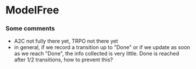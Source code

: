 # ModelFree

### Some comments
- A2C not fully there yet, TRPO not there yet
- in general, if we record a transition up to "Done" or if we update as soon as we reach "Done", the info collected is very little. Done is reached after 1/2 transitions, how to prevent this?
